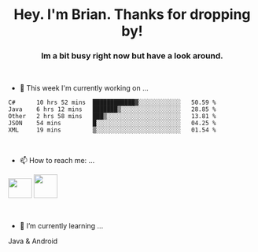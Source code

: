 <H1 align="center">Hey. I'm Brian. Thanks for dropping by!</H1>
<H3 align="center">Im a bit busy right now but have a look around.</H3>
<br/>

- 🔭 This week I'm currently working on ...
<!--START_SECTION:waka-->
```text
C#      10 hrs 52 mins  ████████████▓░░░░░░░░░░░░   50.59 % 
Java    6 hrs 12 mins   ███████▒░░░░░░░░░░░░░░░░░   28.85 % 
Other   2 hrs 58 mins   ███▒░░░░░░░░░░░░░░░░░░░░░   13.81 % 
JSON    54 mins         █░░░░░░░░░░░░░░░░░░░░░░░░   04.25 % 
XML     19 mins         ▒░░░░░░░░░░░░░░░░░░░░░░░░   01.54 % 
```
<!--END_SECTION:waka-->
<br/>

- 📫 How to reach me: ...
<p>
  <a href="https://www.linkedin.com/in/brian-appleton/"><img width="48" height="40" src="https://github.com/appleton6509/appleton6509/blob/main/linkedin.png?raw=true"></a>
    <a href="https://github.com/appleton6509"><img width="48" height="48" src="https://github.com/appleton6509/appleton6509/blob/main/github.png?raw=true"></a>
</p>
<br/>

- 🌱 I’m currently learning ...
<p>
Java & Android 
</p>


<!--
**appleton6509/appleton6509** is a ✨ _special_ ✨ repository because its `README.md` (this file) appears on your GitHub profile.

Here are some ideas to get you started:


- 👯 I’m looking to collaborate on ...
- 🤔 I’m looking for help with ...
- 💬 Ask me about ...
- 😄 Pronouns: ...
- ⚡ Fun fact: ...
-->
